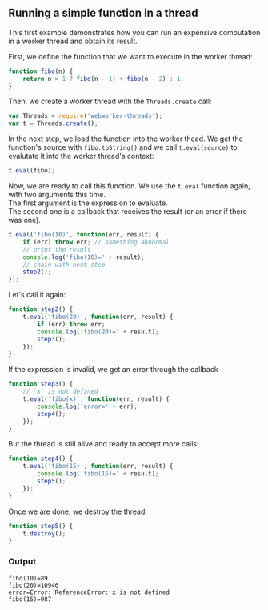 ## Running a simple function in a thread

This first example demonstrates how you can run an expensive computation in
a worker thread and obtain its result.

First, we define the function that we want to execute in the worker thread:

``` javascript
function fibo(n) {
	return n > 1 ? fibo(n - 1) + fibo(n - 2) : 1;
}
```

Then, we create a worker thread with the `Threads.create` call:

``` javascript
var Threads = require('webworker-threads');
var t = Threads.create();
```

In the next step, we load the function into the worker thead.
We get the function's source with `fibo.toString()` and we 
call `t.eval(source)` to evalutate it into the worker thread's context:

``` javascript
t.eval(fibo);
```

Now, we are ready to call this function.
We use the `t.eval` function again, with two arguments this time.  
The first argument is the expression to evaluate.  
The second one is a callback that receives the result (or an error if there was one).

``` javascript
t.eval('fibo(10)', function(err, result) {
	if (err) throw err; // something abnormal
	// print the result
	console.log('fibo(10)=' + result);
	// chain with next step
	step2();
});
```

Let's call it again:

``` javascript
function step2() {
	t.eval('fibo(20)', function(err, result) {
		if (err) throw err;
		console.log('fibo(20)=' + result);
		step3();
	});
}
```

If the expression is invalid, we get an error through the callback

``` javascript
function step3() {
	// 'x' is not defined
	t.eval('fibo(x)', function(err, result) {
		console.log('error=' + err);
		step4();
	});
}
```

But the thread is still alive and ready to accept more calls:

``` javascript
function step4() {
	t.eval('fibo(15)', function(err, result) {
		console.log('fibo(15)=' + result);
		step5();
	});
}
```

Once we are done, we destroy the thread:

``` javascript
function step5() {
	t.destroy();
}
```

### Output

```
fibo(10)=89
fibo(20)=10946
error=Error: ReferenceError: x is not defined
fibo(15)=987
```
